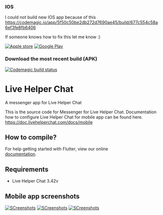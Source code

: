 ### IOS

I could not build new IOS app because of this https://codemagic.io/app/5f50c50be2db272d7690ae45/build/677c554c58a6ef3fe8fb6406

If someone knows how to fix this let me know :)

[![Apple store](https://livehelperchat.com/design/defaulttheme/images/apps/apple.svg)](https://apps.apple.com/us/app/id1530399116) [![Google Play](https://livehelperchat.com/design/defaulttheme/images/apps/google-play.png?v2)](https://play.google.com/store/apps/details?id=com.livehelperchat.chat)

### Download the most recent build (APK)

[![Codemagic build status](https://api.codemagic.io/apps/5f50c50be2db272d7690ae45/5f50c50be2db272d7690ae44/status_badge.svg)](https://codemagic.io/apps/5f50c50be2db272d7690ae45/5f50c50be2db272d7690ae44/latest_build)

# Live Helper Chat

A messenger app for Live Helper Chat

This is the source code for Messenger for Live Helper Chat. Documentation how to configure Live Helper Chat for mobile app can be found here. https://doc.livehelperchat.com/docs/mobile

## How to compile?

For help getting started with Flutter, view our online	
[documentation](https://flutter.io/).

## Requirements

* Live Helper Chat 3.42v

## Mobile app screenshots

[![SCreenshots](https://doc.livehelperchat.com/img/mobile/screenshot-8.png)](https://doc.livehelperchat.com/docs/mobile)
[![SCreenshots](https://doc.livehelperchat.com/img/mobile/screenshot-9.png)](https://doc.livehelperchat.com/docs/mobile)
[![SCreenshots](https://doc.livehelperchat.com/img/mobile/screen-1.chat.jpg)](https://doc.livehelperchat.com/docs/mobile)
